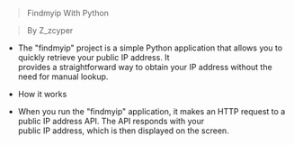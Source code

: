 > Findmyip With Python
                                
> By Z_zcyper 

- The "findmyip" project is a simple Python application that allows you to quickly retrieve your public IP address. It   
provides a straightforward way to obtain your IP address without the need for manual lookup.

- How it works
- When you run the "findmyip" application, it makes an HTTP request to a public IP address API. The API responds with your  
public IP address, which is then displayed on the screen.
